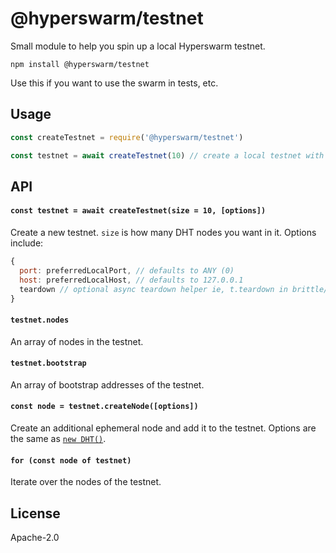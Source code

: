 # @hyperswarm/testnet

Small module to help you spin up a local Hyperswarm testnet.

```
npm install @hyperswarm/testnet
```

Use this if you want to use the swarm in tests, etc.

## Usage

``` js
const createTestnet = require('@hyperswarm/testnet')

const testnet = await createTestnet(10) // create a local testnet with 10 dht nodes
```

## API

#### `const testnet = await createTestnet(size = 10, [options])`

Create a new testnet. `size` is how many DHT nodes you want in it. Options include:

```js
{
  port: preferredLocalPort, // defaults to ANY (0)
  host: preferredLocalHost, // defaults to 127.0.0.1
  teardown // optional async teardown helper ie, t.teardown in brittle/tap etc
}
```

#### `testnet.nodes`

An array of nodes in the testnet.

#### `testnet.bootstrap`

An array of bootstrap addresses of the testnet.

#### `const node = testnet.createNode([options])`

Create an additional ephemeral node and add it to the testnet. Options are the same as [`new DHT()`](https://github.com/holepunchto/hyperdht#const-node--new-dhtoptions).

#### `for (const node of testnet)`

Iterate over the nodes of the testnet.

## License

Apache-2.0
